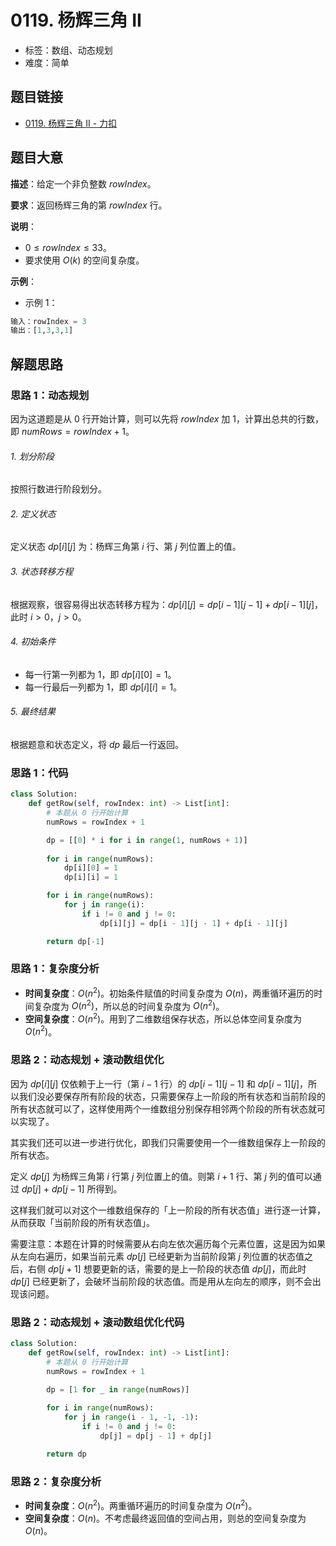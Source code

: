 # 0119. 杨辉三角 II

- 标签：数组、动态规划
- 难度：简单

## 题目链接

- [0119. 杨辉三角 II - 力扣](https://leetcode.cn/problems/pascals-triangle-ii/)

## 题目大意

**描述**：给定一个非负整数 $rowIndex$。

**要求**：返回杨辉三角的第 $rowIndex$ 行。

**说明**：

- $0 \le rowIndex \le 33$。
- 要求使用 $O(k)$ 的空间复杂度。

**示例**：

- 示例 1：

```python
输入：rowIndex = 3
输出：[1,3,3,1]
```

## 解题思路

### 思路 1：动态规划

因为这道题是从 $0$ 行开始计算，则可以先将 $rowIndex$ 加 $1$，计算出总共的行数，即 $numRows = rowIndex + 1$。

###### 1. 划分阶段

按照行数进行阶段划分。

###### 2. 定义状态

定义状态 $dp[i][j]$ 为：杨辉三角第 $i$ 行、第 $j$ 列位置上的值。

###### 3. 状态转移方程

根据观察，很容易得出状态转移方程为：$dp[i][j] = dp[i - 1][j - 1] + dp[i - 1][j]$，此时 $i > 0$，$j > 0$。

###### 4. 初始条件

- 每一行第一列都为 $1$，即 $dp[i][0] = 1$。
- 每一行最后一列都为 $1$，即 $dp[i][i] = 1$。

###### 5. 最终结果

根据题意和状态定义，将 $dp$ 最后一行返回。

### 思路 1：代码

```python
class Solution:
    def getRow(self, rowIndex: int) -> List[int]:
        # 本题从 0 行开始计算
        numRows = rowIndex + 1

        dp = [[0] * i for i in range(1, numRows + 1)]
        
        for i in range(numRows):
            dp[i][0] = 1
            dp[i][i] = 1

        for i in range(numRows):
            for j in range(i):
                if i != 0 and j != 0:
                    dp[i][j] = dp[i - 1][j - 1] + dp[i - 1][j]

        return dp[-1]
```

### 思路 1：复杂度分析

- **时间复杂度**：$O(n^2)$。初始条件赋值的时间复杂度为 $O(n)$，两重循环遍历的时间复杂度为 $O(n^2)$，所以总的时间复杂度为 $O(n^2)$。
- **空间复杂度**：$O(n^2)$。用到了二维数组保存状态，所以总体空间复杂度为 $O(n^2)$。

### 思路 2：动态规划 + 滚动数组优化

因为 $dp[i][j]$ 仅依赖于上一行（第 $i - 1$ 行）的 $dp[i - 1][j - 1]$ 和 $dp[i - 1][j]$，所以我们没必要保存所有阶段的状态，只需要保存上一阶段的所有状态和当前阶段的所有状态就可以了，这样使用两个一维数组分别保存相邻两个阶段的所有状态就可以实现了。

其实我们还可以进一步进行优化，即我们只需要使用一个一维数组保存上一阶段的所有状态。

定义 $dp[j]$ 为杨辉三角第 $i$ 行第 $j$ 列位置上的值。则第 $i + 1$ 行、第 $j$ 列的值可以通过 $dp[j]$ + $dp[j - 1]$ 所得到。

这样我们就可以对这个一维数组保存的「上一阶段的所有状态值」进行逐一计算，从而获取「当前阶段的所有状态值」。

需要注意：本题在计算的时候需要从右向左依次遍历每个元素位置，这是因为如果从左向右遍历，如果当前元素 $dp[j]$ 已经更新为当前阶段第 $j$ 列位置的状态值之后，右侧 $dp[j + 1]$ 想要更新的话，需要的是上一阶段的状态值 $dp[j]$，而此时 $dp[j]$ 已经更新了，会破坏当前阶段的状态值。而是用从左向左的顺序，则不会出现该问题。

### 思路 2：动态规划 + 滚动数组优化代码

```python
class Solution:
    def getRow(self, rowIndex: int) -> List[int]:
        # 本题从 0 行开始计算
        numRows = rowIndex + 1

        dp = [1 for _ in range(numRows)]
        
        for i in range(numRows):
            for j in range(i - 1, -1, -1):
                if i != 0 and j != 0:
                    dp[j] = dp[j - 1] + dp[j]

        return dp
```

### 思路 2：复杂度分析

- **时间复杂度**：$O(n^2)$。两重循环遍历的时间复杂度为 $O(n^2)$。
- **空间复杂度**：$O(n)$。不考虑最终返回值的空间占用，则总的空间复杂度为 $O(n)$。

